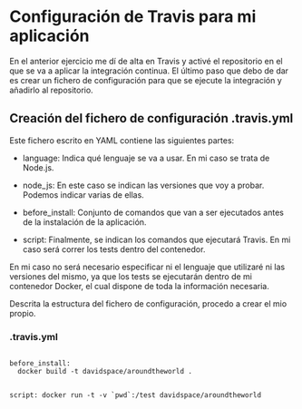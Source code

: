# Configuración de Travis para mi aplicación

En el anterior ejercicio me dí de alta en Travis y activé el repositorio en el que se va a aplicar la integración continua. El último paso que debo de dar es crear un fichero de configuración para que se ejecute la integración y añadirlo al repositorio.

## Creación del fichero de configuración .travis.yml

Este fichero escrito en YAML contiene las siguientes partes:

- language: Indica qué lenguaje se va a usar. En mi caso se trata de Node.js.

- node_js: En este caso se indican las versiones que voy a probar. Podemos indicar varias de ellas.

- before_install: Conjunto de comandos que van a ser ejecutados antes de la instalación de la aplicación.

- script: Finalmente, se indican los comandos que ejecutará Travis. En mi caso será correr los tests dentro del contenedor.

En mi caso no será necesario especificar ni el lenguaje que utilizaré ni las versiones del mismo, ya que los tests se ejecutarán dentro de mi contenedor Docker, el cual dispone de toda la información necesaria.

Descrita la estructura del fichero de configuración, procedo a crear el mio propio.

### .travis.yml

<code>
before_install:
  docker build -t davidspace/aroundtheworld .

script:
  docker run -t -v \`pwd\`:/test davidspace/aroundtheworld
</code>
